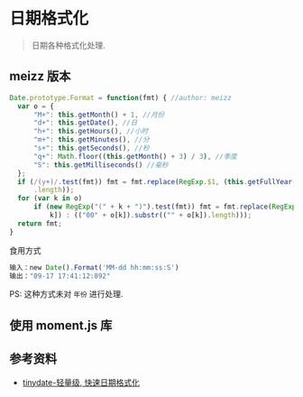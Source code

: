# 日期格式化

> 日期各种格式化处理.

## meizz 版本

```js
Date.prototype.Format = function(fmt) { //author: meizz 
  var o = {
      "M+": this.getMonth() + 1, //月份 
      "d+": this.getDate(), //日 
      "h+": this.getHours(), //小时 
      "m+": this.getMinutes(), //分 
      "s+": this.getSeconds(), //秒 
      "q+": Math.floor((this.getMonth() + 3) / 3), //季度 
      "S": this.getMilliseconds() //毫秒 
  };
  if (/(y+)/.test(fmt)) fmt = fmt.replace(RegExp.$1, (this.getFullYear() + "").substr(4 - RegExp.$1
      .length));
  for (var k in o)
      if (new RegExp("(" + k + ")").test(fmt)) fmt = fmt.replace(RegExp.$1, (RegExp.$1.length == 1) ? (o[
          k]) : (("00" + o[k]).substr(("" + o[k]).length)));
  return fmt;
}
```

食用方式

```js
输入：new Date().Format('MM-dd hh:mm:ss:S')
输出："09-17 17:41:12:892"
```

PS: 这种方式未对 `年份` 进行处理.


## 使用 moment.js 库

## 参考资料

+ [tinydate-轻量级, 快速日期格式化](https://github.com/lukeed/tinydate#patterns)